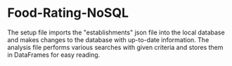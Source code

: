 # Food-Rating-NoSQL

The setup file imports the "establishments" json file into the local database and makes changes to the database with up-to-date information.
The analysis file performs various searches with given criteria and stores them in DataFrames for easy reading.
